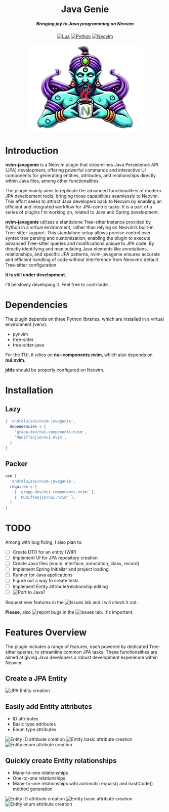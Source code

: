 <div align="center">

# Java Genie

##### Bringing joy to Java programming on Neovim

[![Lua](https://img.shields.io/badge/Lua-blue.svg?style=for-the-badge&logo=lua)](http://www.lua.org)
[![Python](https://img.shields.io/badge/python-3670A0?style=for-the-badge&logo=python&logoColor=ffdd54)](http://www.python.org)
[![Neovim](https://img.shields.io/badge/Neovim%200.9+-blue.svg?style=for-the-badge&logo=neovim)](https://neovim.io)

<img alt="Nvim's Java-Genie" height="280" src="https://github.com/andreluisos/nvim-javagenie/blob/media/logo.png" />
</div>

# Introduction

**nvim-javagenie** is a Neovim plugin that streamlines Java Persistence API (JPA) development, offering powerful commands and interactive UI components for generating entities, attributes, and relationships directly within Java files, among other functionalities.

The plugin mainly aims to replicate the advanced functionalities of modern JPA development tools, bringing those capabilities seamlessly to Neovim. This effort seeks to attract Java developers back to Neovim by enabling an efficient and integrated workflow for JPA-centric tasks. It is a part of a series of plugins I'm working on, related to Java and Spring development.

**nvim-javagenie** utilizes a standalone Tree-sitter instance provided by Python in a virtual environment, rather than relying on Neovim’s built-in Tree-sitter support. This standalone setup allows precise control over syntax tree parsing and customization, enabling the plugin to execute advanced Tree-sitter queries and modifications unique to JPA code. By directly identifying and manipulating Java elements like annotations, relationships, and specific JPA patterns, nvim-javagenie ensures accurate and efficient handling of code without interference from Neovim’s default Tree-sitter configuration.

**It is still under development**.

I'll be slowly developing it. Feel free to contribute.

# Dependencies

The plugin depends on three Python libraries, which are installed in a virtual environment (venv):

- pynvim
- tree-sitter
- tree-sitter-java

For the TUI, it relies on **nui-components.nvim**, which also depends on **nui.nvim**.

**jdtls** should be properly configured on Neovim.

# Installation

## Lazy

```lua
{ 'andreluisos/nvim-javagenie',
  dependencies = {
    'grapp-dev/nui-components.nvim',
    'MunifTanjim/nui.nvim',
  }
}
```

## Packer

```lua
use {
  'andreluisos/nvim-javagenie',
  requires = {
    { 'grapp-dev/nui-components.nvim' },
    { 'MunifTanjim/nui.nvim' },
  }
}
```

# TODO

Among with bug fixing, I also plan to:

- [ ] Create DTO for an entity (WIP)
- [ ] Implement UI for JPA repository creation
- [ ] Create Java files (enum, interface, annotation, class, record)
- [ ] Implement Spring Initializr and project loading
- [ ] Runner for Java applications
- [ ] Figure out a way to create tests
- [ ] Implement Entity attribute/relationship editing
- [ ] ![Port to Java?](https://github.com/andreluisos/nvim-jpagenie/issues/9)

Request new features in the ![**Issues**](https://github.com/andreluisos/nvim-jpagenie/issues) tab and I will check it out.

**Please**, also ![**report bugs**](https://github.com/andreluisos/nvim-jpagenie/issues) in the ![**Issues**](https://github.com/andreluisos/nvim-jpagenie/issues) tab. It's important.

# Features Overview

The plugin includes a range of features, each powered by dedicated Tree-sitter queries, to streamline common JPA tasks. These functionalities are aimed at giving Java developers a robust development experience within Neovim:

## Create a JPA Entity

![JPA Entity creation](https://github.com/andreluisos/nvim-jpagenie/blob/media/create_entity.gif)

## Easily add Entity attributes
- ID attributes
- Basic type attributes
- Enum type attributes

![Entity ID attribute creation](https://github.com/andreluisos/nvim-jpagenie/blob/media/create_id_attribute.gif)
![Entity basic attribute creation](https://github.com/andreluisos/nvim-jpagenie/blob/media/create_basic_attribute.gif)
![Entity enum attribute creation](https://github.com/andreluisos/nvim-jpagenie/blob/media/create_enum_attribute.gif)

## Quickly create Entity relationships
- Many-to-one relationships
- One-to-one relationships
- Many-to-one relationships with automatic equals() and hashCode() method generation

![Entity ID attribute creation](https://github.com/andreluisos/nvim-jpagenie/blob/media/create_many_to_one.gif)
![Entity basic attribute creation](https://github.com/andreluisos/nvim-jpagenie/blob/media/create_one_to_one.gif)
![Entity enum attribute creation](https://github.com/andreluisos/nvim-jpagenie/blob/media/create_many_to_many.gif)
